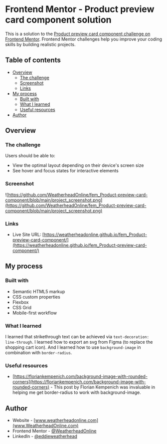 # Frontend Mentor - Product preview card component solution

This is a solution to the [Product preview card component challenge on Frontend Mentor](https://www.frontendmentor.io/challenges/product-preview-card-component-GO7UmttRfa). Frontend Mentor challenges help you improve your coding skills by building realistic projects. 

## Table of contents

- [Overview](#overview)
  - [The challenge](#the-challenge)
  - [Screenshot](#screenshot)
  - [Links](#links)
- [My process](#my-process)
  - [Built with](#built-with)
  - [What I learned](#what-i-learned)
  - [Useful resources](#useful-resources)
- [Author](#author)

## Overview

### The challenge

Users should be able to:

- View the optimal layout depending on their device's screen size
- See hover and focus states for interactive elements

### Screenshot

![https://github.com/WeatherheadOnline/fem_Product-preview-card-component/blob/main/project_screenshot.png](https://github.com/WeatherheadOnline/fem_Product-preview-card-component/blob/main/project_screenshot.png)

### Links

<!-- - Solution URL: [Add solution URL here](https://your-solution-url.com) -->
- Live Site URL: [https://weatherheadonline.github.io/fem_Product-preview-card-component/](https://weatherheadonline.github.io/fem_Product-preview-card-component/)

## My process

### Built with

- Semantic HTML5 markup
- CSS custom properties
- Flexbox
- CSS Grid
- Mobile-first workflow

### What I learned

I learned that strikethrough text can be achieved via `text-decoration: line-through`.
I learned how to export an svg from Figma (to replace the shopping cart icon).
And I learned how to use `background-image` in combination with `border-radius`.

### Useful resources

- [https://floriankempenich.com/background-image-with-rounded-corners](https://floriankempenich.com/background-image-with-rounded-corners) - This post by Florian Kempenich was invaluable in helping me get border-radius to work with background-image.

## Author

- Website - [www.weatherheadonline.com](www.WeatherheadOnline.com)
- Frontend Mentor - [@WeatherheadOnline](https://www.frontendmentor.io/profile/WeatherheadOnline)
- LinkedIn - [@eddieweatherhead](https://www.linkedin.com/in/eddieweatherhead/)